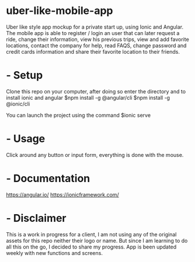 # uber-like-mobile-app
Uber like style app mockup for a private start up, using Ionic and Angular. The mobile app is able to register / login an user that can later request a ride, change their information, view his previous trips, view and add favorite locations, contact the company for help, read FAQS, change password and credit cards information and share their favorite location to their friends.

# - Setup
Clone this repo on your computer, after doing so enter the directory and to install ionic and angular
$npm install -g @angular/cli
$npm install -g @ionic/cli

You can launch the project using the command
$ionic serve

# - Usage
Click around any button or input form, everything is done with the mouse.

# - Documentation
https://angular.io/
https://ionicframework.com/

# - Disclaimer
This is a work in progress for a client, I am not using any of the original assets for this repo neither their logo or name. But since I am learning to do all this on the go, I decided to share my progress. App is been updated weekly with new functions and screens.
